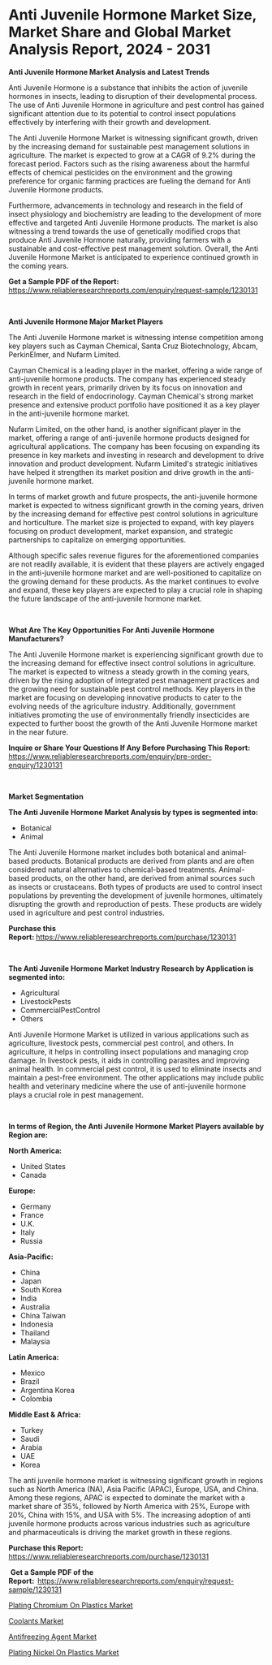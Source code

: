 <p><h1>Anti Juvenile Hormone Market Size, Market Share and Global Market Analysis Report, 2024 - 2031</h1></p><p><strong>Anti Juvenile Hormone Market Analysis and Latest Trends</strong></p>
<p><p>Anti Juvenile Hormone is a substance that inhibits the action of juvenile hormones in insects, leading to disruption of their developmental process. The use of Anti Juvenile Hormone in agriculture and pest control has gained significant attention due to its potential to control insect populations effectively by interfering with their growth and development.</p><p>The Anti Juvenile Hormone Market is witnessing significant growth, driven by the increasing demand for sustainable pest management solutions in agriculture. The market is expected to grow at a CAGR of 9.2% during the forecast period. Factors such as the rising awareness about the harmful effects of chemical pesticides on the environment and the growing preference for organic farming practices are fueling the demand for Anti Juvenile Hormone products.</p><p>Furthermore, advancements in technology and research in the field of insect physiology and biochemistry are leading to the development of more effective and targeted Anti Juvenile Hormone products. The market is also witnessing a trend towards the use of genetically modified crops that produce Anti Juvenile Hormone naturally, providing farmers with a sustainable and cost-effective pest management solution. Overall, the Anti Juvenile Hormone Market is anticipated to experience continued growth in the coming years.</p></p>
<p><strong>Get a Sample PDF of the Report:&nbsp;</strong> <a href="https://www.reliableresearchreports.com/enquiry/request-sample/1230131">https://www.reliableresearchreports.com/enquiry/request-sample/1230131</a></p>
<p>&nbsp;</p>
<p><strong>Anti Juvenile Hormone Major Market Players</strong></p>
<p><p>The Anti Juvenile Hormone market is witnessing intense competition among key players such as Cayman Chemical, Santa Cruz Biotechnology, Abcam, PerkinElmer, and Nufarm Limited. </p><p>Cayman Chemical is a leading player in the market, offering a wide range of anti-juvenile hormone products. The company has experienced steady growth in recent years, primarily driven by its focus on innovation and research in the field of endocrinology. Cayman Chemical's strong market presence and extensive product portfolio have positioned it as a key player in the anti-juvenile hormone market.</p><p>Nufarm Limited, on the other hand, is another significant player in the market, offering a range of anti-juvenile hormone products designed for agricultural applications. The company has been focusing on expanding its presence in key markets and investing in research and development to drive innovation and product development. Nufarm Limited's strategic initiatives have helped it strengthen its market position and drive growth in the anti-juvenile hormone market.</p><p>In terms of market growth and future prospects, the anti-juvenile hormone market is expected to witness significant growth in the coming years, driven by the increasing demand for effective pest control solutions in agriculture and horticulture. The market size is projected to expand, with key players focusing on product development, market expansion, and strategic partnerships to capitalize on emerging opportunities.</p><p>Although specific sales revenue figures for the aforementioned companies are not readily available, it is evident that these players are actively engaged in the anti-juvenile hormone market and are well-positioned to capitalize on the growing demand for these products. As the market continues to evolve and expand, these key players are expected to play a crucial role in shaping the future landscape of the anti-juvenile hormone market.</p></p>
<p>&nbsp;</p>
<p><strong>What Are The Key Opportunities For Anti Juvenile Hormone Manufacturers?</strong></p>
<p><p>The Anti Juvenile Hormone market is experiencing significant growth due to the increasing demand for effective insect control solutions in agriculture. The market is expected to witness a steady growth in the coming years, driven by the rising adoption of integrated pest management practices and the growing need for sustainable pest control methods. Key players in the market are focusing on developing innovative products to cater to the evolving needs of the agriculture industry. Additionally, government initiatives promoting the use of environmentally friendly insecticides are expected to further boost the growth of the Anti Juvenile Hormone market in the near future.</p></p>
<p><strong>Inquire or Share Your Questions If Any Before Purchasing This Report:</strong> <a href="https://www.reliableresearchreports.com/enquiry/pre-order-enquiry/1230131">https://www.reliableresearchreports.com/enquiry/pre-order-enquiry/1230131</a></p>
<p>&nbsp;</p>
<p><strong>Market Segmentation</strong></p>
<p><strong>The Anti Juvenile Hormone Market Analysis by types is segmented into:</strong></p>
<p><ul><li>Botanical</li><li>Animal</li></ul></p>
<p><p>The Anti Juvenile Hormone market includes both botanical and animal-based products. Botanical products are derived from plants and are often considered natural alternatives to chemical-based treatments. Animal-based products, on the other hand, are derived from animal sources such as insects or crustaceans. Both types of products are used to control insect populations by preventing the development of juvenile hormones, ultimately disrupting the growth and reproduction of pests. These products are widely used in agriculture and pest control industries.</p></p>
<p><strong>Purchase this Report:&nbsp;</strong><a href="https://www.reliableresearchreports.com/purchase/1230131">https://www.reliableresearchreports.com/purchase/1230131</a></p>
<p>&nbsp;</p>
<p><strong>The Anti Juvenile Hormone Market Industry Research by Application is segmented into:</strong></p>
<p><ul><li>Agricultural</li><li>LivestockPests</li><li>CommercialPestControl</li><li>Others</li></ul></p>
<p><p>Anti Juvenile Hormone Market is utilized in various applications such as agriculture, livestock pests, commercial pest control, and others. In agriculture, it helps in controlling insect populations and managing crop damage. In livestock pests, it aids in controlling parasites and improving animal health. In commercial pest control, it is used to eliminate insects and maintain a pest-free environment. The other applications may include public health and veterinary medicine where the use of anti-juvenile hormone plays a crucial role in pest management.</p></p>
<p>&nbsp;</p>
<p><strong>In terms of Region, the Anti Juvenile Hormone Market Players available by Region are:</strong></p>
<p>
    <p> <strong> North America: </strong>
        <ul>
            <li>United States</li>
            <li>Canada</li>
        </ul>
        </p> 
    <p> <strong> Europe: </strong>
        <ul>
            <li>Germany</li>
            <li>France</li>
            <li>U.K.</li>
            <li>Italy</li>
            <li>Russia</li>
        </ul>
        </p> 
    <p> <strong> Asia-Pacific: </strong>
        <ul>
            <li>China</li>
            <li>Japan</li>
            <li>South Korea</li>
            <li>India</li>
            <li>Australia</li>
            <li>China Taiwan</li>
            <li>Indonesia</li>
            <li>Thailand</li>
            <li>Malaysia</li>
        </ul>
        </p> 
    <p> <strong> Latin America: </strong>
        <ul>
            <li>Mexico</li>
            <li>Brazil</li>
            <li>Argentina Korea</li>
            <li>Colombia</li>
        </ul>
        </p> 
    <p> <strong> Middle East & Africa: </strong>
        <ul>
            <li>Turkey</li>
            <li>Saudi</li>
            <li>Arabia</li>
            <li>UAE</li>
            <li>Korea</li>
        </ul>
    </p>
    </p>
<p><p>The anti juvenile hormone market is witnessing significant growth in regions such as North America (NA), Asia Pacific (APAC), Europe, USA, and China. Among these regions, APAC is expected to dominate the market with a market share of 35%, followed by North America with 25%, Europe with 20%, China with 15%, and USA with 5%. The increasing adoption of anti juvenile hormone products across various industries such as agriculture and pharmaceuticals is driving the market growth in these regions.</p></p>
<p><strong>Purchase this Report: </strong><a href="https://www.reliableresearchreports.com/purchase/1230131">https://www.reliableresearchreports.com/purchase/1230131</a></p>
<p>&nbsp;<strong>Get a Sample PDF of the Report:&nbsp;&nbsp;</strong><a href="https://www.reliableresearchreports.com/enquiry/request-sample/1230131">https://www.reliableresearchreports.com/enquiry/request-sample/1230131</a></p>
<p><strong></strong></p>
<p><p><a href="https://issuu.com/reportprime-2/docs/plating-chromium-on-plastics-market-size-2030.pptx">Plating Chromium On Plastics Market</a></p><p><a href="https://github.com/dx0328/Market-Research-Report-List-1/blob/main/coolants-market.md">Coolants Market</a></p><p><a href="https://github.com/juancolorado15/Market-Research-Report-List-1/blob/main/antifreezing-agent-market.md">Antifreezing Agent Market</a></p><p><a href="https://issuu.com/reportprime-2/docs/plating-nickel-on-plastics-market-size-2030.pptx">Plating Nickel On Plastics Market</a></p></p>